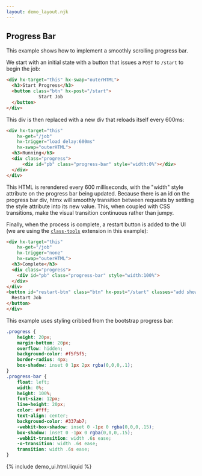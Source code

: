 ```yaml
---
layout: demo_layout.njk
---
```

        
## Progress Bar

This example shows how to implement a smoothly scrolling progress bar.

We start with an initial state with a button that issues a `POST` to `/start` to begin the job:

```html
<div hx-target="this" hx-swap="outerHTML">
  <h3>Start Progress</h3>
  <button class="btn" hx-post="/start">
            Start Job
  </button>
</div>
```

This div is then replaced with a new div that reloads itself every 600ms:

```html
<div hx-target="this"
    hx-get="/job" 
    hx-trigger="load delay:600ms" 
    hx-swap="outerHTML">
  <h3>Running</h3>
  <div class="progress">
      <div id="pb" class="progress-bar" style="width:0%"></div>
  </div>
</div>
```

This HTML is rerendered every 600 milliseconds, with the "width" style attribute on the progress bar being updated.
Because there is an id on the progress bar div, htmx will smoothly transition between requests by settling the
style attribute into its new value.  This, when coupled with CSS transitions, make the visual transition continuous
rather than jumpy.

Finally, when the process is complete, a restart button is added to the UI (we are using the [`class-tools`](/extensions/class-tools)
extension in this example):

```html
<div hx-target="this"
    hx-get="/job" 
    hx-trigger="none" 
    hx-swap="outerHTML">
  <h3>Complete</h3>
  <div class="progress">
    <div id="pb" class="progress-bar" style="width:100%">
  </div>
</div>
<button id="restart-btn" class="btn" hx-post="/start" classes="add show:600ms">
  Restart Job
</button>
</div>
```

This example uses styling cribbed from the bootstrap progress bar:

```css
.progress {
    height: 20px;
    margin-bottom: 20px;
    overflow: hidden;
    background-color: #f5f5f5;
    border-radius: 4px;
    box-shadow: inset 0 1px 2px rgba(0,0,0,.1);
}
.progress-bar {
    float: left;
    width: 0%;
    height: 100%;
    font-size: 12px;
    line-height: 20px;
    color: #fff;
    text-align: center;
    background-color: #337ab7;
    -webkit-box-shadow: inset 0 -1px 0 rgba(0,0,0,.15);
    box-shadow: inset 0 -1px 0 rgba(0,0,0,.15);
    -webkit-transition: width .6s ease;
    -o-transition: width .6s ease;
    transition: width .6s ease;
}
```

{% include demo_ui.html.liquid %}

<style>
.progress {
    height: 20px;
    margin-bottom: 20px;
    overflow: hidden;
    background-color: #f5f5f5;
    border-radius: 4px;
    box-shadow: inset 0 1px 2px rgba(0,0,0,.1);
}
.progress-bar {
    float: left;
    width: 0%;
    height: 100%;
    font-size: 12px;
    line-height: 20px;
    color: #fff;
    text-align: center;
    background-color: #337ab7;
    -webkit-box-shadow: inset 0 -1px 0 rgba(0,0,0,.15);
    box-shadow: inset 0 -1px 0 rgba(0,0,0,.15);
    -webkit-transition: width .6s ease;
    -o-transition: width .6s ease;
    transition: width .6s ease;
}
#restart-btn {
  opacity:0;
}
#restart-btn.show {
  opacity:1;
  transition: opacity 100ms ease-in;
}
</style>
<script>

    //=========================================================================
    // Fake Server Side Code
    //=========================================================================

    // routes
    init("/demo", function(request, params){
      return startButton("Start Progress");
    });
    
    onPost("/start", function(request, params){
        var job = jobManager.start();
        return jobStatusTemplate(job);
    });
    
    onGet("/job", function(request, params){
        var job = jobManager.currentProcess();
        return jobStatusTemplate(job);
    });
    
    // templates
    function startButton(message) {
      return `<div hx-target="this" hx-swap="outerHTML">
  <h3>${message}</h3>
  <button class="btn" hx-post="/start">
            Start Job
  </button>
</div>`;
    }
    
    function jobStatusTemplate(job) {
        return `<div hx-target="this"
    hx-get="/job" 
    hx-trigger="${job.complete ? 'none' : 'load delay:600ms'}" 
    hx-swap="outerHTML">
  <h3>${job.complete ? "Complete" : "Running"}</h3>
  <div class="progress">
    <div id="pb" class="progress-bar" style="width:${job.percentComplete}%">
  </div>
</div>
${restartButton(job)}`;
    }

    function restartButton(job) {
      if(job.complete){
        return `<button id="restart-btn" class="btn" hx-post="/start" classes="add show:600ms">
  Restart Job
</button>`
      } else {
        return "";
      }
    }

    var jobManager = (function(){
      var currentProcess = null;
      return {
        start : function() {
          currentProcess = {
            complete : false,
            percentComplete : 0
          }
          return currentProcess;
        },
        currentProcess : function() {
          currentProcess.percentComplete += Math.min(100, Math.floor(33 * Math.random()));  // simulate progress
          currentProcess.complete = currentProcess.percentComplete >= 100;
          return currentProcess;
        }
      }
    })();
</script>
